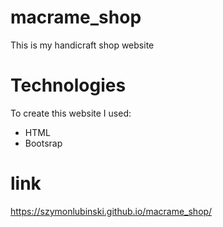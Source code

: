 # macrame_shop
This is my handicraft shop website

# Technologies
To create this website I used:
- HTML
- Bootsrap

# link
https://szymonlubinski.github.io/macrame_shop/
